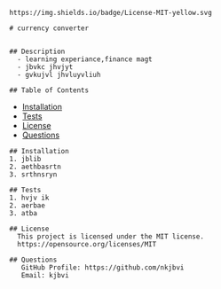
    https://img.shields.io/badge/License-MIT-yellow.svg

    # currency converter
      
    
    ## Description
      - learning experiance,finance magt
      - jbvkc jhvjyt
      - gvkujvl jhvluyvliuh
  
    ## Table of Contents
   - [Installation](#installation)
   - [Tests](#tests)
   - [License](#license)
   - [Questions](#questions)

    ## Installation
    1. jblib
    2. aethbasrtn
    3. srthnsryn

    ## Tests
    1. hvjv ik
    2. aerbae
    3. atba

    ## License
      This project is licensed under the MIT license.
      https://opensource.org/licenses/MIT

    ## Questions
       GitHub Profile: https://github.com/nkjbvi
       Email: kjbvi
